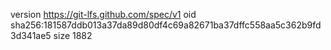 version https://git-lfs.github.com/spec/v1
oid sha256:181587ddb013a37da89d80df4c69a82671ba37dffc558aa5c362b9fd3d341ae5
size 1882
